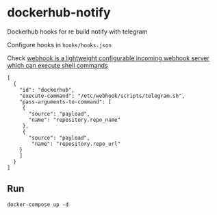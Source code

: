 # dockerhub-notify

Dockerhub hooks for re build notify with telegram

Configure hooks in `hooks/hooks.json`

Check [webhook is a lightweight configurable incoming webhook server which can execute shell commands](https://github.com/adnanh/webhook)
```
[
  {
    "id": "dockerhub",
    "execute-command": "/etc/webhook/scripts/telegram.sh",
    "pass-arguments-to-command": [
     {
       "source": "payload",
       "name": "repository.repo_name"
     },
     {
       "source": "payload",
        "name": "repository.repo_url"
    }
    ]
  }
]
```


## Run

```
docker-compose up -d
```
